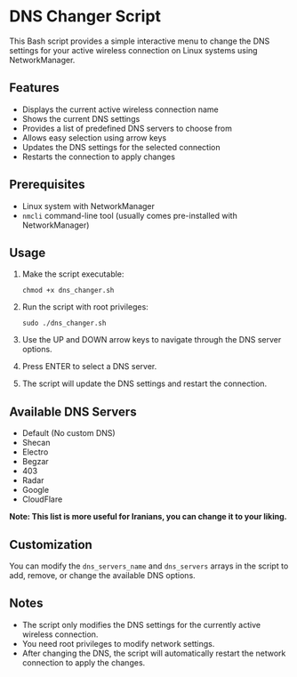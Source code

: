 # DNS Changer Script

This Bash script provides a simple interactive menu to change the DNS settings for your active wireless connection on Linux systems using NetworkManager.

## Features

- Displays the current active wireless connection name
- Shows the current DNS settings
- Provides a list of predefined DNS servers to choose from
- Allows easy selection using arrow keys
- Updates the DNS settings for the selected connection
- Restarts the connection to apply changes

## Prerequisites

- Linux system with NetworkManager
- `nmcli` command-line tool (usually comes pre-installed with NetworkManager)

## Usage

1. Make the script executable:
   ```
   chmod +x dns_changer.sh
   ```

2. Run the script with root privileges:
   ```
   sudo ./dns_changer.sh
   ```

3. Use the UP and DOWN arrow keys to navigate through the DNS server options.

4. Press ENTER to select a DNS server.

5. The script will update the DNS settings and restart the connection.

## Available DNS Servers

- Default (No custom DNS)
- Shecan
- Electro
- Begzar
- 403
- Radar
- Google
- CloudFlare

**Note: This list is more useful for Iranians, you can change it to your liking.**

## Customization

You can modify the `dns_servers_name` and `dns_servers` arrays in the script to add, remove, or change the available DNS options.

## Notes

- The script only modifies the DNS settings for the currently active wireless connection.
- You need root privileges to modify network settings.
- After changing the DNS, the script will automatically restart the network connection to apply the changes.
